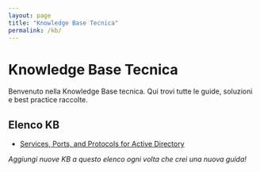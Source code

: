 ```yaml
---
layout: page
title: "Knowledge Base Tecnica"
permalink: /kb/
---
```


# Knowledge Base Tecnica

Benvenuto nella Knowledge Base tecnica. Qui trovi tutte le guide, soluzioni e best practice raccolte.

## Elenco KB

- [Services, Ports, and Protocols for Active Directory](ad_ports_services.md)

*Aggiungi nuove KB a questo elenco ogni volta che crei una nuova guida!*